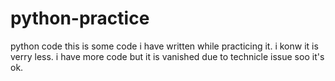 # python-practice
python code 
this is some code i have written while practicing it. i konw it is verry less. i have more code but it is vanished due to technicle issue soo it's ok.

